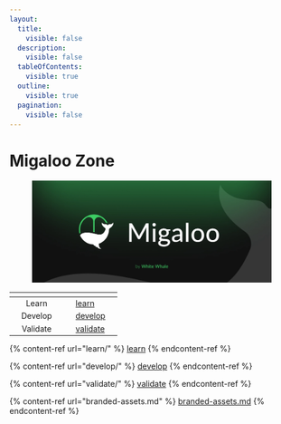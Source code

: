 ```yaml
---
layout:
  title:
    visible: false
  description:
    visible: false
  tableOfContents:
    visible: true
  outline:
    visible: true
  pagination:
    visible: false
---
```


# Migaloo Zone

<figure><img src=".gitbook/assets/image (4).png" alt=""><figcaption></figcaption></figure>

<table data-view="cards"><thead><tr><th></th><th align="center"></th><th></th><th data-hidden data-type="files"></th><th data-hidden data-card-target data-type="content-ref"></th><th data-hidden data-card-cover data-type="files"></th></tr></thead><tbody><tr><td></td><td align="center">Learn</td><td></td><td></td><td><a href="learn/">learn</a></td><td></td></tr><tr><td></td><td align="center">Develop</td><td></td><td></td><td><a href="develop/">develop</a></td><td></td></tr><tr><td></td><td align="center">Validate</td><td></td><td></td><td><a href="validate/">validate</a></td><td></td></tr></tbody></table>

{% content-ref url="learn/" %}
[learn](learn/)
{% endcontent-ref %}

{% content-ref url="develop/" %}
[develop](develop/)
{% endcontent-ref %}

{% content-ref url="validate/" %}
[validate](validate/)
{% endcontent-ref %}

{% content-ref url="branded-assets.md" %}
[branded-assets.md](branded-assets.md)
{% endcontent-ref %}
